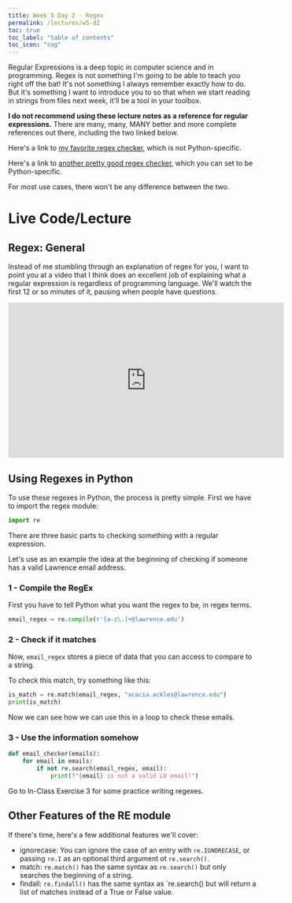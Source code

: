 ```yaml
---
title: Week 5 Day 2 - Regex
permalink: /lectures/w5-d2
toc: true
toc_label: "table of contents"
toc_icon: "cog"
---
```



Regular Expressions is a deep topic in computer science and in programming. Regex is not something I'm going to be able to teach you right off the bat! It's not something I always remember exactly how to do. But it's something I want to introduce you to so that when we start reading in strings from files next week, it'll be a tool in your toolbox. 

**I do not recommend using these lecture notes as a reference for regular expressions.** There are many, many, MANY better and more complete references out there, including the two linked below. 

Here's a link to [my favorite regex checker](https://regexr.com/), which is not Python-specific.

Here's a link to [another pretty good regex checker](https://regex101.com/), which you can set to be Python-specific.

For most use cases, there won't be any difference between the two.

# Live Code/Lecture

## Regex: General

Instead of me stumbling through an explanation of regex for you, I want to point you at a video that I think does an excellent job of explaining what a regular expression is regardless of programming language. We'll watch the first 12 or so minutes of it, pausing when people have questions. 

<iframe width="560" height="315" src="https://www.youtube.com/embed/rhzKDrUiJVk" title="YouTube video player" frameborder="0" allow="accelerometer; autoplay; clipboard-write; encrypted-media; gyroscope; picture-in-picture; web-share" allowfullscreen></iframe>


## Using Regexes in Python

To use these regexes in Python, the process is pretty simple. First we have to import the regex module:

```py
import re
```

There are three basic parts to checking something with a regular expression. 

Let's use as an example the idea at the beginning of checking if someone has a valid Lawrence email address. 

### 1 - Compile the RegEx

First you have to tell Python what you want the regex to be, in regex terms. 

```py
email_regex = re.compile(r'[a-z\.]+@lawrence.edu')
```

### 2 - Check if it matches

Now, `email_regex` stores a piece of data that you can access to compare to a string. 

To check this match, try something like this:

```py
is_match = re.match(email_regex, "acacia.ackles@lawrence.edu")
print(is_match)
```

Now we can see how we can use this in a loop to check these emails. 

### 3 - Use the information somehow

```py
def email_checker(emails):
    for email in emails:
        if not re.search(email_regex, email):
            print(f"{email} is not a valid LU email!")
```

Go to In-Class Exercise 3 for some practice writing regexes.

## Other Features of the RE module

If there's time, here's a few additional features we'll cover:

- ignorecase: You can ignore the case of an entry with `re.IGNORECASE`, or passing `re.I` as an optional third argument ot `re.search()`.
- match: `re.match()` has the same syntax as `re.search()` but only searches the beginning of a string.
- findall: `re.findall()` has the same syntax as `re.search() but will return a list of matches instead of a True or False value.